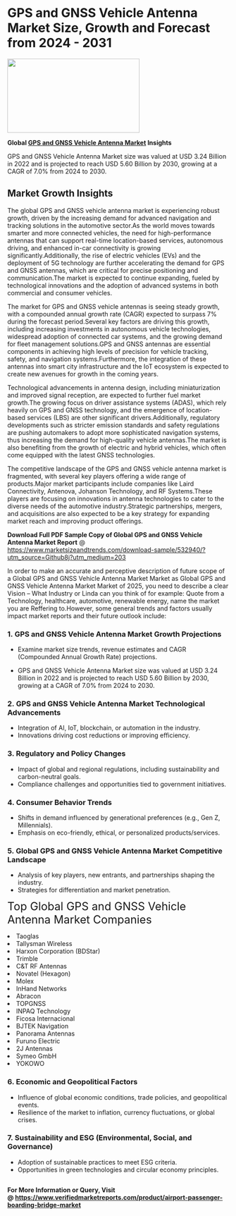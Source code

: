 <H1>GPS and GNSS Vehicle Antenna Market Size, Growth and Forecast from 2024 - 2031</H1><img class="aligncenter size-medium wp-image-584254" src="https://thirdeyenews.in/wp-content/uploads/2024/09/Global-Market-Research-300x168.jpeg" alt="" width="300" height="168" /><p><strong>Global&nbsp;<a href="https://www.marketsizeandtrends.com/download-sample/532940/?utm_source=Github8j?utm_medium=203">GPS and GNSS Vehicle Antenna Market</a> Insights</strong></p><p>GPS and GNSS Vehicle Antenna Market size was valued at USD 3.24 Billion in 2022 and is projected to reach USD 5.60 Billion by 2030, growing at a CAGR of 7.0% from 2024 to 2030.</p><p><h2>Market Growth Insights</h2> <p>The global GPS and GNSS vehicle antenna market is experiencing robust growth, driven by the increasing demand for advanced navigation and tracking solutions in the automotive sector.As the world moves towards smarter and more connected vehicles, the need for high-performance antennas that can support real-time location-based services, autonomous driving, and enhanced in-car connectivity is growing significantly.Additionally, the rise of electric vehicles (EVs) and the deployment of 5G technology are further accelerating the demand for GPS and GNSS antennas, which are critical for precise positioning and communication.The market is expected to continue expanding, fueled by technological innovations and the adoption of advanced systems in both commercial and consumer vehicles.</p> <p>The market for GPS and GNSS vehicle antennas is seeing steady growth, with a compounded annual growth rate (CAGR) expected to surpass 7% during the forecast period.Several key factors are driving this growth, including increasing investments in autonomous vehicle technologies, widespread adoption of connected car systems, and the growing demand for fleet management solutions.GPS and GNSS antennas are essential components in achieving high levels of precision for vehicle tracking, safety, and navigation systems.Furthermore, the integration of these antennas into smart city infrastructure and the IoT ecosystem is expected to create new avenues for growth in the coming years.</p> <p>Technological advancements in antenna design, including miniaturization and improved signal reception, are expected to further fuel market growth.The growing focus on driver assistance systems (ADAS), which rely heavily on GPS and GNSS technology, and the emergence of location-based services (LBS) are other significant drivers.Additionally, regulatory developments such as stricter emission standards and safety regulations are pushing automakers to adopt more sophisticated navigation systems, thus increasing the demand for high-quality vehicle antennas.The market is also benefiting from the growth of electric and hybrid vehicles, which often come equipped with the latest GNSS technologies.</p> <p>The competitive landscape of the GPS and GNSS vehicle antenna market is fragmented, with several key players offering a wide range of products.Major market participants include companies like Laird Connectivity, Antenova, Johanson Technology, and RF Systems.These players are focusing on innovations in antenna technologies to cater to the diverse needs of the automotive industry.Strategic partnerships, mergers, and acquisitions are also expected to be a key strategy for expanding market reach and improving product offerings.</p> <p><span class=""><strong>Download Full PDF Sample Copy of Global GPS and GNSS Vehicle Antenna Market Report</strong> @ <a href="https://www.marketsizeandtrends.com/download-sample/532940/?utm_source=Github8j?utm_medium=203" target="_blank">https://www.marketsizeandtrends.com/download-sample/532940/?utm_source=Github8j?utm_medium=203</a></span></p><p>In order to make an accurate and perceptive description of future scope of a Global&nbsp;GPS and GNSS Vehicle Antenna Market Market as Global&nbsp;GPS and GNSS Vehicle Antenna Market Market of 2025, you need to describe a clear Vision &ndash; What Industry or Linda can you think of for example: Quote from a Technology, healthcare, automotive, renewable energy, name the market you are Reffering to.However, some general trends and factors usually impact market reports and their future outlook include:</p><h3>1.&nbsp;<strong>GPS and GNSS Vehicle Antenna Market Growth Projections</strong></h3><ul><li>Examine market size trends, revenue estimates and CAGR (Compounded Annual Growth Rate) projections.</li><li><p>GPS and GNSS Vehicle Antenna Market size was valued at USD 3.24 Billion in 2022 and is projected to reach USD 5.60 Billion by 2030, growing at a CAGR of 7.0% from 2024 to 2030.</p></li></ul><h3>2.&nbsp;<strong>GPS and GNSS Vehicle Antenna Market Technological Advancements</strong></h3><ul><li>Integration of AI, IoT, blockchain, or automation in the industry.</li><li>Innovations driving cost reductions or improving efficiency.</li></ul><h3>3.&nbsp;<strong>Regulatory and Policy Changes</strong></h3><ul><li>Impact of global and regional regulations, including sustainability and carbon-neutral goals.</li><li>Compliance challenges and opportunities tied to government initiatives.</li></ul><h3>4.&nbsp;<strong>Consumer Behavior Trends</strong></h3><ul><li>Shifts in demand influenced by generational preferences (e.g., Gen Z, Millennials).</li><li>Emphasis on eco-friendly, ethical, or personalized products/services.</li></ul><h3>5.&nbsp;<strong>Global GPS and GNSS Vehicle Antenna Market Competitive Landscape</strong></h3><ul><li>Analysis of key players, new entrants, and partnerships shaping the industry.</li><li>Strategies for differentiation and market penetration.</li></ul><p data-pm-slice="1 1 []"><span style="color: inherit; font-family: inherit; font-size: 25px;">Top Global GPS and GNSS Vehicle Antenna Market Companies</span></p><div class="" data-test-id=""><p><li>Taoglas</li><li> Tallysman Wireless</li><li> Harxon Corporation (BDStar)</li><li> Trimble</li><li> C&T RF Antennas</li><li> Novatel (Hexagon)</li><li> Molex</li><li> InHand Networks</li><li> Abracon</li><li> TOPGNSS</li><li> INPAQ Technology</li><li> Ficosa Internacional</li><li> BJTEK Navigation</li><li> Panorama Antennas</li><li> Furuno Electric</li><li> 2J Antennas</li><li> Symeo GmbH</li><li> YOKOWO</li></p></div><h3>6.&nbsp;<strong>Economic and Geopolitical Factors</strong></h3><ul><li>Influence of global economic conditions, trade policies, and geopolitical events.</li><li>Resilience of the market to inflation, currency fluctuations, or global crises.</li></ul><h3>7.&nbsp;<strong>Sustainability and ESG (Environmental, Social, and Governance)</strong></h3><ul><li>Adoption of sustainable practices to meet ESG criteria.</li><li>Opportunities in green technologies and circular economy principles.</li></ul><h2><strong style="font-size: 14px;">For More Information or Query, Visit @&nbsp;</strong><a style="background-color: #ffffff; font-size: 14px;" href="https://www.marketsizeandtrends.com/report/gps-and-gnss-vehicle-antenna-market/" target="_blank">https://www.verifiedmarketreports.com/product/airport-passenger-boarding-bridge-market</a></h2>